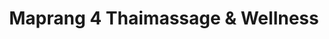 ---
title: "Maprang 4 Thaimassage & Wellness"
url: /potsdam/maprang-4-thaimassage-und-wellness/
shop: Massage
---